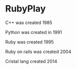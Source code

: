 # RubyPlay
C++ was created 1985

Python was created in 1991

Ruby was created 1995

Ruby on rails was created 2004

Cristal lang created 2014